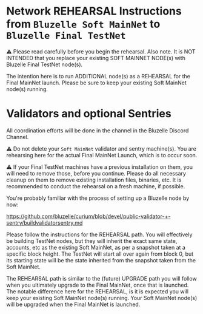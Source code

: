 # Network REHEARSAL Instructions from `Bluzelle Soft MainNet` to `Bluzelle Final TestNet`

:warning: Please read carefully before you begin the rehearsal. Also note. It is NOT INTENDED that you replace your existing SOFT MAINNET NODE(s) with Bluzelle Final TestNet node(s). 

The intention here is to run ADDITIONAL node(s) as a REHEARSAL for the Final MainNet launch. Please be sure to keep your existing Soft MainNet node(s) running.

# Validators and optional Sentries

All coordination efforts will be done in the <Yingyao please fill in this link> channel in the Bluzelle Discord Channel.

:warning: Do not delete your `Soft MainNet` validator and sentry machine(s). You are rehearsing here for the actual Final MainNet Launch, which is to occur soon.

:warning: If your Final TestNet machines have a previous installation on them, you will need to remove those, before you continue. Please do all necessary cleanup on them to remove existing installation files, binaries, etc. It is recommended to conduct the rehearsal on a fresh machine, if possible. 

You're probably familiar with the process of setting up a Bluzelle node by now:

https://github.com/bluzelle/curium/blob/devel/public-validator-+-sentry/buildvalidatorsentry.md

Please follow the instructions for the REHEARSAL path. You will effectively be building TestNet nodes, but they will inherit the exact same state, accounts, etc as the existing Soft MainNet, as per a snapshot taken at a specific block height. The TestNet will start all over again from block 0, but its starting state will be the state inherited from the snapshot taken from the Soft MainNet. 

The REHEARSAL path is similar to the (future) UPGRADE path you will follow when you ultimately upgrade to the Final MainNet, once that is launched. The notable difference here for the REHEARSAL, is it is expected you will keep your existing Soft MainNet node(s) running. Your Soft MainNet node(s) will be upgraded when the Final MainNet is launched. 
